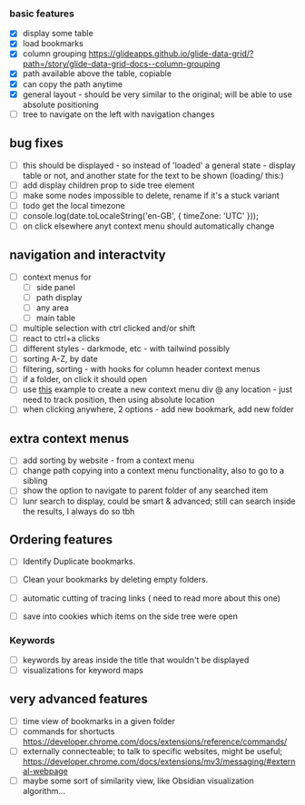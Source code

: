 
### basic features
- [x] display some table
- [x] load bookmarks
- [x] column grouping https://glideapps.github.io/glide-data-grid/?path=/story/glide-data-grid-docs--column-grouping
- [x] path available above the table, copiable
- [x] can copy the path anytime
- [x] general layout - should be very similar to the original; will be able to use absolute positioning
- [ ] tree to navigate on the left with navigation changes

## bug fixes
- [ ] this should be displayed - so instead of 'loaded' a general state - display table or not, and another state for the text to be shown (loading/ this:)    
- [ ] add display children prop to side tree element
- [ ] make some nodes impossible to delete, rename if it's a stuck variant
- [ ] todo get the local timezone
- [ ] console.log(date.toLocaleString('en-GB', { timeZone: 'UTC' }));
- [ ] on click elsewhere anyt context menu should automatically change

## navigation and interactvity
- [ ] context menus for
  - [ ] side panel
  - [ ] path display
  - [ ] any area
  - [ ] main table
- [ ] multiple selection with ctrl clicked and/or shift
- [ ] react to ctrl+a clicks
- [ ] different styles - darkmode, etc - with tailwind possibly
- [ ] sorting A-Z, by date
- [ ] filtering, sorting - with hooks for column header context menus
- [ ] if a folder, on click it should open
- [ ] use [this](https://www.pluralsight.com/guides/how-to-create-a-right-click-menu-using-react) example to create a new context menu div @ any location - just need to track position, then using absolute location
- [ ] when clicking anywhere, 2 options - add new bookmark, add new folder

## extra context menus
- [ ] add sorting by website - from a context menu
- [ ] change path copying into a context menu functionality, also to go to a sibling
- [ ] show the option to navigate to parent folder of any searched item
- [ ] lunr search to display, could be smart & advanced; still can search inside the results, I always do so tbh

## Ordering features 
- [ ] Identify Duplicate bookmarks.
- [ ] Clean your bookmarks by deleting empty folders.
- [ ] automatic cutting of tracing links ( need to read more about this one)
- [ ] save into cookies which items on the side tree were open



### Keywords
- [ ] keywords by areas inside the title that wouldn't be displayed
- [ ] visualizations for keyword maps

## very advanced features
- [ ] time view of bookmarks in a given folder
- [ ] commands for shortucts https://developer.chrome.com/docs/extensions/reference/commands/
- [ ] externally connecteable; to talk to specific websites, might be useful; https://developer.chrome.com/docs/extensions/mv3/messaging/#external-webpage 
- [ ] maybe some sort of similarity view, like Obsidian visualization algorithm...

